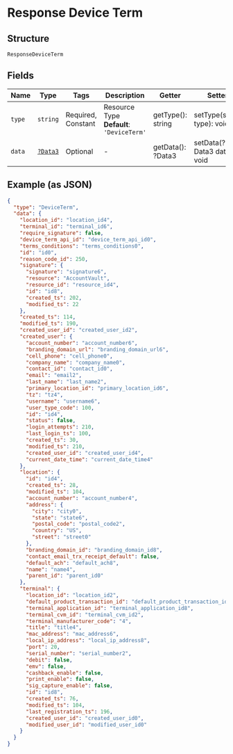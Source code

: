 
# Response Device Term

## Structure

`ResponseDeviceTerm`

## Fields

| Name | Type | Tags | Description | Getter | Setter |
|  --- | --- | --- | --- | --- | --- |
| `type` | `string` | Required, Constant | Resource Type<br>**Default**: `'DeviceTerm'` | getType(): string | setType(string type): void |
| `data` | [`?Data3`](../../doc/models/data-3.md) | Optional | - | getData(): ?Data3 | setData(?Data3 data): void |

## Example (as JSON)

```json
{
  "type": "DeviceTerm",
  "data": {
    "location_id": "location_id4",
    "terminal_id": "terminal_id6",
    "require_signature": false,
    "device_term_api_id": "device_term_api_id0",
    "terms_conditions": "terms_conditions0",
    "id": "id0",
    "reason_code_id": 250,
    "signature": {
      "signature": "signature6",
      "resource": "AccountVault",
      "resource_id": "resource_id4",
      "id": "id8",
      "created_ts": 202,
      "modified_ts": 22
    },
    "created_ts": 114,
    "modified_ts": 190,
    "created_user_id": "created_user_id2",
    "created_user": {
      "account_number": "account_number6",
      "branding_domain_url": "branding_domain_url6",
      "cell_phone": "cell_phone0",
      "company_name": "company_name0",
      "contact_id": "contact_id0",
      "email": "email2",
      "last_name": "last_name2",
      "primary_location_id": "primary_location_id6",
      "tz": "tz4",
      "username": "username6",
      "user_type_code": 100,
      "id": "id4",
      "status": false,
      "login_attempts": 210,
      "last_login_ts": 100,
      "created_ts": 30,
      "modified_ts": 210,
      "created_user_id": "created_user_id4",
      "current_date_time": "current_date_time4"
    },
    "location": {
      "id": "id4",
      "created_ts": 28,
      "modified_ts": 104,
      "account_number": "account_number4",
      "address": {
        "city": "city0",
        "state": "state6",
        "postal_code": "postal_code2",
        "country": "US",
        "street": "street0"
      },
      "branding_domain_id": "branding_domain_id8",
      "contact_email_trx_receipt_default": false,
      "default_ach": "default_ach8",
      "name": "name4",
      "parent_id": "parent_id0"
    },
    "terminal": {
      "location_id": "location_id2",
      "default_product_transaction_id": "default_product_transaction_id4",
      "terminal_application_id": "terminal_application_id8",
      "terminal_cvm_id": "terminal_cvm_id2",
      "terminal_manufacturer_code": "4",
      "title": "title4",
      "mac_address": "mac_address6",
      "local_ip_address": "local_ip_address8",
      "port": 20,
      "serial_number": "serial_number2",
      "debit": false,
      "emv": false,
      "cashback_enable": false,
      "print_enable": false,
      "sig_capture_enable": false,
      "id": "id8",
      "created_ts": 76,
      "modified_ts": 104,
      "last_registration_ts": 196,
      "created_user_id": "created_user_id0",
      "modified_user_id": "modified_user_id0"
    }
  }
}
```

